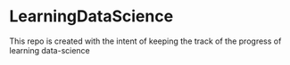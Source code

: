 # LearningDataScience
This repo is created with the intent of keeping the track of the progress of learning data-science
